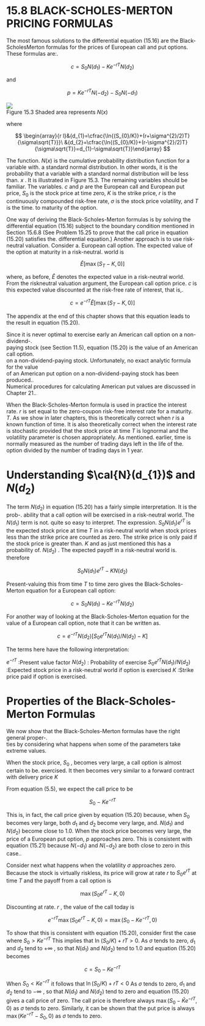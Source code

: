 # 15.8 BLACK-SCHOLES-MERTON PRICING FORMULAS  

The most famous solutions to the differential equation (15.16) are the Black-ScholesMerton formulas for the prices of European call and put options. These formulas are:.  

$$
c=S_{0}N(d_{1})-K e^{-r T}N(d_{2})
$$  

and  

$$
p=K e^{-r T}N(-d_{2})-S_{0}N(-d_{1})
$$  

![](images/9a6dae0a1252ccffd1553a224346cf1ac983df8148cb84e7a530b7141d8fde69.jpg)  
Figure 15.3 Shaded area represents $N(x)$  

where  

$$
\begin{array}{r l}&{d_{1}=\cfrac{\ln{(S_{0}/K)}+(r+\sigma^{2}/2)T}{\sigma\sqrt{T}}}\ &{d_{2}=\cfrac{\ln{(S_{0}/K)}+(r-\sigma^{2}/2)T}{\sigma\sqrt{T}}=d_{1}-\sigma\sqrt{T}}\end{array}
$$  

The function. $N(x)$ is the cumulative probability distribution function for a variable with. a standard normal distribution. In other words, it is the probability that a variable with a standard normal distribution will be less than. $x$ . It is illustrated in Figure 15.3. The remaining variables should be familiar. The variables. $c$ and $p$ are the European call and European put price, $S_{0}$ is the stock price at time zero, $K$ is the strike price, $r$ is the continuously compounded risk-free rate, $\sigma$ is the stock price volatility, and $T$ is the time. to maturity of the option.  

One way of deriving the Black-Scholes-Merton formulas is by solving the differential equation (15.16) subject to the boundary condition mentioned in Section 15.6.8 (See Problem 15.25 to prove that the call price in equation (15.20) satisfies the. differential equation.) Another approach is to use risk-neutral valuation. Consider a. European call option. The expected value of the option at maturity in a risk-neutral. world is  

$$
\hat{E}[\operatorname*{max}(S_{T}-K,0)]
$$  

where, as before, $\hat{E}$ denotes the expected value in a risk-neutral world. From the riskneutral valuation argument, the European call option price. $c$ is this expected value discounted at the risk-free rate of interest, that is,.  

$$
c=e^{-r T}\hat{E}[\operatorname*{max}(S_{T}-K,0)]
$$  

The appendix at the end of this chapter shows that this equation leads to the result in equation (15.20).  

Since it is never optimal to exercise early an American call option on a non-dividend-.   
paying stock (see Section 11.5), equation (15.20) is the value of an American call option.   
on a non-dividend-paying stock. Unfortunately, no exact analytic formula for the value   
of an American put option on a non-dividend-paying stock has been produced..   
Numerical procedures for calculating American put values are discussed in Chapter 21..  

When the Black-Scholes-Merton formula is used in practice the interest rate. $r$ is set equal to the zero-coupon risk-free interest rate for a maturity. $T.$ As we show in later chapters, this is theoretically correct when $r$ is a known function of time. It is also theoretically correct when the interest rate is stochastic provided that the stock price at time $T$ is lognormal and the volatility parameter is chosen appropriately. As mentioned. earlier, time is normally measured as the number of trading days left in the life of the. option divided by the number of trading days in 1 year.  

# Understanding $\cal{N}(d_{1})$ and $N(d_{2})$  

The term $N(d_{2})$ in equation (15.20) has a fairly simple interpretation. It is the prob-. ability that a call option will be exercised in a risk-neutral world. The $N(d_{1})$ term is not. quite so easy to interpret. The expression. $S_{0}N(d_{1})e^{r T}$ is the expected stock price at time $T$ in a risk-neutral world when stock prices less than the strike price are counted as zero. The strike price is only paid if the stock price is greater than. $K$ and as just mentioned this has a probability of. $N(d_{2})$ . The expected payoff in a risk-neutral world is. therefore  

$$
S_{0}N(d_{1})e^{r T}-K N(d_{2})
$$  

Present-valuing this from time $T$ to time zero gives the Black-Scholes-Merton equation for a European call option:  

$$
c=S_{0}N(d_{1})-K e^{-r T}N(d_{2})
$$  

For another way of looking at the Black-Scholes-Merton equation for the value of a European call option, note that it can be written as.  

$$
c=e^{-r T}N(d_{2})[S_{0}e^{r T}N(d_{1})/N(d_{2})-K]
$$  

The terms here have the following interpretation:  

$e^{-r T}$ :Present value factor $N(d_{2})$ : Probability of exercise $S_{0}e^{r T}N(d_{1})/N(d_{2})$ :Expected stock price in a risk-neutral world if option is exercised $K$ :Strike price paid if option is exercised.  

# Properties of the Black-Scholes-Merton Formulas  

We now show that the Black-Scholes-Merton formulas have the right general proper-.   
ties by considering what happens when some of the parameters take extreme values.  

When the stock price, $S_{0}$ , becomes very large, a call option is almost certain to be. exercised. It then becomes very similar to a forward contract with delivery price $K$  

From equation (5.5), we expect the call price to be  

$$
S_{0}\mathrm{~-~}K e^{-r T}
$$  

This is, in fact, the call price given by equation (15.20) because, when $S_{0}$ becomes very large, both $d_{1}$ and $d_{2}$ become very large, and. $N(d_{1})$ and $N(d_{2})$ become close to 1.0. When the stock price becomes very large, the price of a European put option, $p$ approaches zero. This is consistent with equation (15.21) because $N(-d_{1})$ and $N(-d_{2})$ are both close to zero in this case..  

Consider next what happens when the volatility $\sigma$ approaches zero. Because the stock is virtually riskless, its price will grow at rate $r$ to $S_{0}e^{r T}$ at time $T$ and the payoff from a call option is  

$$
\operatorname*{max}(S_{0}e^{r T}-K,0)
$$  

Discounting at rate. $r$ , the value of the call today is  

$$
e^{-r T}\operatorname*{max}(S_{0}e^{r T}-K,0)=\operatorname*{max}(S_{0}-K e^{-r T},0)
$$  

To show that this is consistent with equation (15.20), consider first the case where $S_{0}>K e^{-r T}$ This implies that In $(S_{0}/K)+r T>0.$ As $\sigma$ tends to zero, $d_{1}$ and $d_{2}$ tend to $+\infty$ , so that $N(d_{1})$ and $N(d_{2})$ tend to 1.0 and equation (15.20) becomes  

$$
c=S_{0}-K e^{-r T}
$$  

When $S_{0}<K e^{-r T}$ it follows that $\ln(S_{0}/K)+r T<0$ As $\sigma$ tends to zero, $d_{1}$ and $d_{2}$ tend to $-\infty$ , so that $N(d_{1})$ and $N(d_{2})$ tend to zero and equation (15.20) gives a call price of zero. The call price is therefore always $\operatorname*{max}(S_{0}-\bar{K}e^{-r T},0)$ as $\sigma$ tends to zero. Similarly, it can be shown that the put price is always $\operatorname*{max}(K e^{-r T}-S_{0},0)$ as $\sigma$ tends to zero.  
